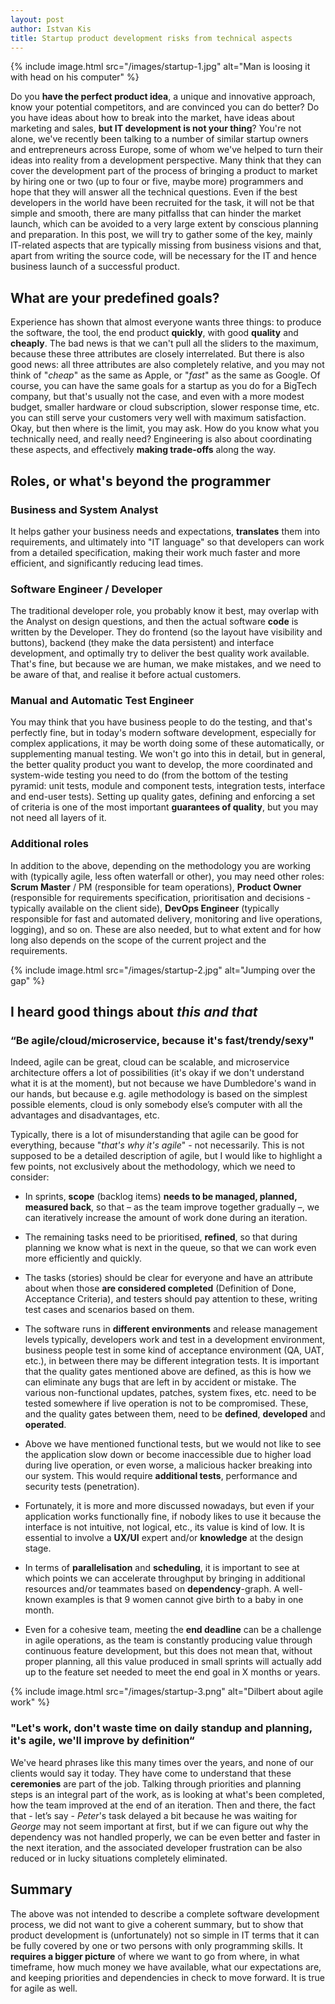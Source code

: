 ```yaml
---
layout: post
author: Istvan Kis
title: Startup product development risks from technical aspects
---
```

{% include image.html src="/images/startup-1.jpg" alt="Man is loosing it with head on his computer" %}

Do you **have the perfect product idea**, a unique and innovative approach, know your potential competitors, and are convinced you can do better? Do you have ideas about how to break into the market, have ideas about marketing and sales, **but IT development is not your thing**? You're not alone, we've recently been talking to a number of similar startup owners and entrepreneurs across Europe, some of whom we've helped to turn their ideas into reality from a development perspective. Many think that they can cover the development part of the process of bringing a product to market by hiring one or two (up to four or five, maybe more) programmers and hope that they will answer all the technical questions. Even if the best developers in the world have been recruited for the task, it will not be that simple and smooth, there are many pitfallss that can hinder the market launch, which can be avoided to a very large extent by conscious planning and preparation. In this post, we will try to gather some of the key, mainly IT-related aspects that are typically missing from business visions and that, apart from writing the source code, will be necessary for the IT and hence business launch of a successful product.

<!--more-->

## What are your predefined goals?

Experience has shown that almost everyone wants three things: to produce the software, the tool, the end product **quickly**, with good **quality** and **cheaply**. The bad news is that we can't pull all the sliders to the maximum, because these three attributes are closely interrelated. But there is also good news: all three attributes are also completely relative, and you may not think of "*cheap*" as the same as Apple, or "*fast*" as the same as Google. Of course, you can have the same goals for a startup as you do for a BigTech company, but that's usually not the case, and even with a more modest budget, smaller hardware or cloud subscription, slower response time, etc. you can still serve your customers very well with maximum satisfaction. Okay, but then where is the limit, you may ask. How do you know what you technically need, and really need? Engineering is also about coordinating these aspects, and effectively **making trade-offs** along the way.

## Roles, or what's beyond the programmer

### Business and System Analyst

It helps gather your business needs and expectations, **translates** them into requirements, and ultimately into "IT language" so that developers can work from a detailed specification, making their work much faster and more efficient, and significantly reducing lead times.

### Software Engineer / Developer

The traditional developer role, you probably know it best, may overlap with the Analyst on design questions, and then the actual software **code** is written by the Developer. They do frontend (so the layout have visibility and buttons), backend (they make the data persistent) and interface development, and optimally try to deliver the best quality work available. That's fine, but because we are human, we make mistakes, and we need to be aware of that, and realise it before actual customers.

### Manual and Automatic Test Engineer

You may think that you have business people to do the testing, and that's perfectly fine, but in today's modern software development, especially for complex applications, it may be worth doing some of these automatically, or supplementing manual testing. We won't go into this in detail, but in general, the better quality product you want to develop, the more coordinated and system-wide testing you need to do (from the bottom of the testing pyramid: unit tests, module and component tests, integration tests, interface and end-user tests). Setting up quality gates, defining and enforcing a set of criteria is one of the most important **guarantees of quality**, but you may not need all layers of it.

### Additional roles

In addition to the above, depending on the methodology you are working with (typically agile, less often waterfall or other), you may need other roles: **Scrum Master** / PM (responsible for team operations), **Product Owner** (responsible for requirements specification, prioritisation and decisions - typically available on the client side), **DevOps Engineer** (typically responsible for fast and automated delivery, monitoring and live operations, logging), and so on. These are also needed, but to what extent and for how long also depends on the scope of the current project and the requirements.

{% include image.html src="/images/startup-2.jpg" alt="Jumping over the gap" %}

## I heard good things about *this and that*

### “Be agile/cloud/microservice, because it's fast/trendy/sexy"

Indeed, agile can be great, cloud can be scalable, and microservice architecture offers a lot of possibilities (it's okay if we don't understand what it is at the moment), but not because we have Dumbledore's wand in our hands, but because e.g. agile methodology is based on the simplest possible elements, cloud is only somebody else’s computer with all the advantages and disadvantages, etc.

Typically, there is a lot of misunderstanding that agile can be good for everything, because "*that's why it's agile*" - not necessarily. This is not supposed to be a detailed description of agile, but I would like to highlight a few points, not exclusively about the methodology, which we need to consider:

- In sprints, **scope** (backlog items) **needs to be managed, planned, measured back**, so that – as the team improve together gradually –, we can iteratively increase the amount of work done during an iteration.

- The remaining tasks need to be prioritised, **refined**, so that during planning we know what is next in the queue, so that we can work even more efficiently and quickly.

- The tasks (stories) should be clear for everyone and have an attribute about when those **are considered completed** (Definition of Done, Acceptance Criteria), and testers should pay attention to these, writing test cases and scenarios based on them.

- The software runs in **different environments** and release management levels typically, developers work and test in a development environment, business people test in some kind of acceptance environment (QA, UAT, etc.), in between there may be different integration tests. It is important that the quality gates mentioned above are defined, as this is how we can eliminate any bugs that are left in by accident or mistake. The various non-functional updates, patches, system fixes, etc. need to be tested somewhere if live operation is not to be compromised. These, and the quality gates between them, need to be **defined**, **developed** and **operated**.

- Above we have mentioned functional tests, but we would not like to see the application slow down or become inaccessible due to higher load during live operation, or even worse, a malicious hacker breaking into our system. This would require **additional tests**, performance and security tests (penetration).

- Fortunately, it is more and more discussed nowadays, but even if your application works functionally fine, if nobody likes to use it because the interface is not intuitive, not logical, etc., its value is kind of low. It is essential to involve a **UX/UI** expert and/or **knowledge** at the design stage.

- In terms of **parallelisation** and **scheduling**, it is important to see at which points we can accelerate throughput by bringing in additional resources and/or teammates based on **dependency**-graph. A well-known examples is that 9 women cannot give birth to a baby in one month.

- Even for a cohesive team, meeting the **end deadline** can be a challenge in agile operations, as the team is constantly producing value through continuous feature development, but this does not mean that, without proper planning, all this value produced in small sprints will actually add up to the feature set needed to meet the end goal in X months or years.

{% include image.html src="/images/startup-3.png" alt="Dilbert about agile work" %}

### "Let's work, don't waste time on daily standup and planning, it's agile, we'll improve by definition“

We've heard phrases like this many times over the years, and none of our clients would say it today. They have come to understand that these **ceremonies** are part of the job. Talking through priorities and planning steps is an integral part of the work, as is looking at what's been completed, how the team improved at the end of an iteration. Then and there, the fact that - let’s say - *Peter*'s task delayed a bit because he was waiting for *George* may not seem important at first, but if we can figure out why the dependency was not handled properly, we can be even better and faster in the next iteration, and the associated developer frustration can be also reduced or in lucky situations completely eliminated.

## Summary

The above was not intended to describe a complete software development process, we did not want to give a coherent summary, but to show that product development is (unfortunately) not so simple in IT terms that it can be fully covered by one or two persons with only programming skills. It **requires a bigger picture** of where we want to go from where, in what timeframe, how much money we have available, what our expectations are, and keeping priorities and dependencies in check to move forward. It is true for agile as well.
